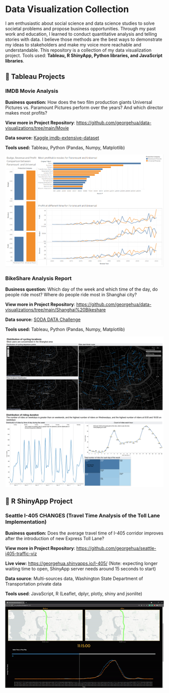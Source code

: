 # Data Visualization Collection

I am enthusiastic about social science and data science studies to solve societal problems and propose business opportunities. Through my past work and education, I learned to conduct quantitative analysis and telling stories with data. I believe those methods are the best ways to demonstrate my ideas to stakeholders and make my voice more reachable and understandable. This repository is a collection of my data visualization project. Tools used: **Tableau, R ShinyApp, Python libraries, and JavaScript libraries**.



## 📄 Tableau Projects



### IMDB Movie Analysis

**Business question:** How does the two film production giants Universal Pictures vs. Paramount Pictures perform over the years? And which director makes most profits?

**View more in Project Repository**: https://github.com/georgehua/data-visualizations/tree/main/Movie 

**Data source:** [Kaggle imdb-extensive-dataset](https://www.kaggle.com/stefanoleone992/imdb-extensive-dataset)

**Tools used:** Tableau, Python (Pandas, Numpy, Matplotlib)

<img src="docs/Movie/producer_dashboard.png">



### BikeShare Analysis Report

**Business question:** Which day of the week and which time of the day, do people ride most? Where do people ride most in Shanghai city?

**View more in Project Repository**: https://github.com/georgehua/data-visualizations/tree/main/Shanghai%20Bikeshare

**Data source:** [SODA DATA Challenge](http://shanghai.sodachallenges.com/data.html?lang=en)

**Tools used:** Tableau, Python (Pandas, Numpy, Matplotlib)



<img src="docs/BikeShare/location.png">

<img src="docs/BikeShare/weekday.png">





## 📄 R ShinyApp Project

### Seattle I-405 CHANGES (Travel Time Analysis of the Toll Lane Implementation)



**Business question:** Does the average travel time of  I-405 corridor improves after the introduction of new Express Toll Lane?

**View more in Project Repository**: https://github.com/georgehua/seattle-i405-traffic-viz 

**Live view:** https://georgehua.shinyapps.io/I-405/ (Note: expecting longer waiting time to open, ShinyApp server needs around 15 seconds to start)

**Data source**: Multi-sources data, Washington State Department of Transportation private data

**Tools used**: JavaScript, R (Leaflet, dplyr, plotly, shiny and jsonlite)



<img src="docs/I405-Traffic/snippet.gif">



